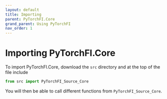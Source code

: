 ```yaml
---
layout: default
title: Importing
parent: PyTorchFI.Core
grand_parent: Using PyTorchFI
nav_order: 1
---
```


# Importing PyTorchFI.Core

To import PyTorchFI.Core, download the `src` directory and at the top of the file include

```python
from src import PyTorchFI_Source_Core
```

You will then be able to call different functions from `PyTorchFI_Source_Core`.

